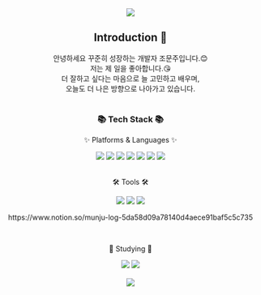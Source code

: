 <div align=center>
	<img src="https://capsule-render.vercel.app/api?type=waving&color=auto&height=200&section=header&text=munju%20Github&fontSize=90" />	
</div>

<div align=center>
  <!--소개-->

## Introduction :raised_hands:
안녕하세요 꾸준히 성장하는 개발자 조문주입니다.😊<br/>
저는 제 일을 좋아합니다.😘<br/>
더 잘하고 싶다는 마음으로 늘 고민하고 배우며,<br/>
오늘도 더 나은 방향으로 나아가고 있습니다.
<br/><br/>
<h3>📚 Tech Stack 📚</h3>
<p>✨ Platforms & Languages ✨</p>
</div>
<div align="center">
  <img src="https://img.shields.io/badge/React-61DAFB?style=flat&logo=React&logoColor=white"/>
  <img src="https://img.shields.io/badge/Redux-764ABC?style=flat&logo=Redux&logoColor=white"/>
  <img src="https://img.shields.io/badge/HTML5-E34F26?style=flat&logo=HTML5&logoColor=white" />
  <img src="https://img.shields.io/badge/CSS3-1572B6?style=flat&logo=CSS3&logoColor=white" />
  <img src="https://img.shields.io/badge/JavaScript-F7DF1E?style=flat&logo=JavaScript&logoColor=white" />
  <img src="https://img.shields.io/badge/jQuery-0769AD?style=flat&logo=jQuery&logoColor=white" />
  <img src="https://img.shields.io/badge/Bootstrap-7952B3?style=flat&logo=Bootstrap&logoColor=white" />
</div>
<br/>

<div align=center>
   <p>🛠 Tools 🛠</p>
</div>
<div align=center>
  <img src="https://img.shields.io/badge/Visual%20Studio-5C2D91?style=flat&logo=EclipseIDE&logoColor=white" />
  <img src="https://img.shields.io/badge/Visual%20Studio%20Code-007ACC?style=flat&logo=VisualStudioCode&logoColor=white" />
  <img src="https://img.shields.io/badge/GitHub-181717?style=flat&logo=GitHub&logoColor=white" />
  <p>https://www.notion.so/munju-log-5da58d09a78140d4aece91baf5c5c735</p>
</div>
<br/>
<div align=center>
   <p>🎨 Studying 🎨</p>
   <img src="https://img.shields.io/badge/React-61DAFB?style=flat&logo=React&logoColor=white"/>
   <img src="https://img.shields.io/badge/Typescript-3178C6?style=flat&logo=Typescript&logoColor=white" />
</div>
<br/>
<div align=center>
  <img src="https://github-readme-stats.vercel.app/api/top-langs/?username=Octdoki&layout=compact">
</div>
<br/>
